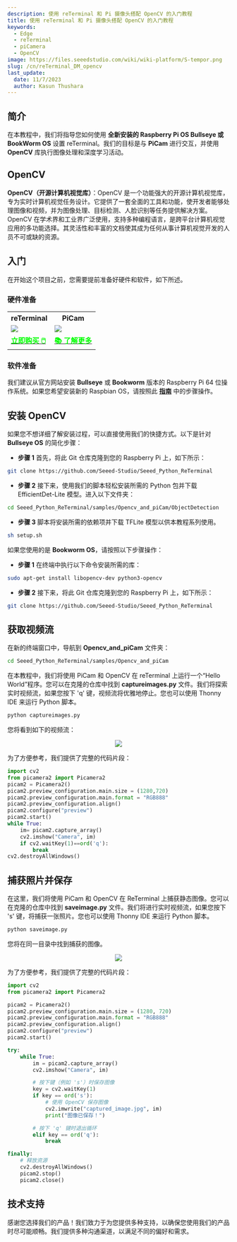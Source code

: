```yaml
---
description: 使用 reTerminal 和 Pi 摄像头搭配 OpenCV 的入门教程
title: 使用 reTerminal 和 Pi 摄像头搭配 OpenCV 的入门教程
keywords:
  - Edge
  - reTerminal 
  - piCamera
  - OpenCV
image: https://files.seeedstudio.com/wiki/wiki-platform/S-tempor.png
slug: /cn/reTerminal_DM_opencv
last_update:
  date: 11/7/2023
  author: Kasun Thushara
---
```


## 简介

在本教程中，我们将指导您如何使用 **全新安装的 Raspberry Pi OS Bullseye 或 BookWorm OS** 设置 reTerminal。我们的目标是与 **PiCam** 进行交互，并使用 **OpenCV** 库执行图像处理和深度学习活动。

## OpenCV

**OpenCV（开源计算机视觉库）**：OpenCV 是一个功能强大的开源计算机视觉库，专为实时计算机视觉任务设计。它提供了一套全面的工具和功能，使开发者能够处理图像和视频，并为图像处理、目标检测、人脸识别等任务提供解决方案。OpenCV 在学术界和工业界广泛使用，支持多种编程语言，是跨平台计算机视觉应用的多功能选择。其灵活性和丰富的文档使其成为任何从事计算机视觉开发的人员不可或缺的资源。

## 入门

在开始这个项目之前，您需要提前准备好硬件和软件，如下所述。

### 硬件准备

<div class="table-center">
	<table class="table-nobg">
    <tr class="table-trnobg">
      <th class="table-trnobg">reTerminal</th>
      <th class="table-trnobg">PiCam</th>
		</tr>
    <tr class="table-trnobg"></tr>
		<tr class="table-trnobg">
			<td class="table-trnobg"><div style={{textAlign:'center'}}><img src="https://files.seeedstudio.com/wiki/ReTerminal/frigate/reterminal.png" style={{width:300, height:'auto'}}/></div></td>
      <td class="table-trnobg"><div style={{textAlign:'center'}}><img src="https://files.seeedstudio.com/wiki/ReTerminal/Picam/picam2.jpg" style={{width:300, height:'auto'}}/></div></td>
		</tr>
    <tr class="table-trnobg"></tr>
		<tr class="table-trnobg">
			<td class="table-trnobg"><div class="get_one_now_container" style={{textAlign: 'center'}}><a class="get_one_now_item" href="https://www.seeedstudio.com/ReTerminal-with-CM4-p-4904.html?queryID=26220f25bcce77bc420c9c03059787c0&objectID=4904&indexName=bazaar_retailer_products">
              <strong><span><font color={'FFFFFF'} size={"4"}>立即购买 🖱️</font></span></strong>
          </a></div></td>
      <td class="table-trnobg"><div class="get_one_now_container" style={{textAlign: 'center'}}><a class="get_one_now_item" href="https://wiki.seeedstudio.com/cn/reTerminal-piCam/"><strong><span><font color={'FFFFFF'} size={"4"}>📚 了解更多</font></span></strong></a></div></td>
        </tr>
    </table>
    </div>

### 软件准备

我们建议从官方网站安装 **Bullseye** 或 **Bookworm** 版本的 Raspberry Pi 64 位操作系统。如果您希望安装新的 Raspbian OS，请按照此 [**指南**](https://wiki.seeedstudio.com/cn/reTerminal/#flash-raspberry-pi-os-64-bit-ubuntu-os-or-other-os-to-emmc) 中的步骤操作。

## 安装 OpenCV

如果您不想详细了解安装过程，可以直接使用我们的快捷方式。以下是针对 **Bullseye OS** 的简化步骤：

- **步骤 1** 首先，将此 Git 仓库克隆到您的 Raspberry Pi 上，如下所示：

```sh
git clone https://github.com/Seeed-Studio/Seeed_Python_ReTerminal
```

- **步骤 2** 接下来，使用我们的脚本轻松安装所需的 Python 包并下载 EfficientDet-Lite 模型。进入以下文件夹：

```sh
cd Seeed_Python_ReTerminal/samples/Opencv_and_piCam/ObjectDetection
```

- **步骤 3** 脚本将安装所需的依赖项并下载 TFLite 模型以供本教程系列使用。

```sh
sh setup.sh
```

如果您使用的是 **Bookworm OS**，请按照以下步骤操作：

- **步骤 1** 在终端中执行以下命令安装所需的库：

```sh
sudo apt-get install libopencv-dev python3-opencv
```

- **步骤 2** 接下来，将此 Git 仓库克隆到您的 Raspberry Pi 上，如下所示：

```sh
git clone https://github.com/Seeed-Studio/Seeed_Python_ReTerminal
```

## 获取视频流

在新的终端窗口中，导航到 **Opencv_and_piCam** 文件夹：

```sh
cd Seeed_Python_ReTerminal/samples/Opencv_and_piCam
```

在本教程中，我们将使用 PiCam 和 OpenCV 在 reTerminal 上运行一个“Hello World”程序。您可以在克隆的仓库中找到 **captureimages.py** 文件。我们将探索实时视频流，如果您按下 'q' 键，视频流将优雅地停止。您也可以使用 Thonny IDE 来运行 Python 脚本。

```sh
python captureimages.py
```

您将看到如下的视频流：

<center><img width={1000} src="https://files.seeedstudio.com/wiki/ReTerminal/opencv/videostream.gif" /></center>

为了方便参考，我们提供了完整的代码片段：

```python
import cv2
from picamera2 import Picamera2
picam2 = Picamera2()
picam2.preview_configuration.main.size = (1280,720)
picam2.preview_configuration.main.format = "RGB888"
picam2.preview_configuration.align()
picam2.configure("preview")
picam2.start()
while True:
    im= picam2.capture_array()
    cv2.imshow("Camera", im)
    if cv2.waitKey(1)==ord('q'):
        break
cv2.destroyAllWindows()
```

## 捕获照片并保存

在这里，我们将使用 PiCam 和 OpenCV 在 ReTerminal 上捕获静态图像。您可以在克隆的仓库中找到 **saveimage.py** 文件。我们将进行实时视频流，如果您按下 's' 键，将捕获一张照片。您也可以使用 Thonny IDE 来运行 Python 脚本。

```sh
python saveimage.py
```

您将在同一目录中找到捕获的图像。

<center><img width={800} src="https://files.seeedstudio.com/wiki/ReTerminal/opencv/capturedimage.PNG" /></center>

为了方便参考，我们提供了完整的代码片段：

```python
import cv2
from picamera2 import Picamera2

picam2 = Picamera2()
picam2.preview_configuration.main.size = (1280, 720)
picam2.preview_configuration.main.format = "RGB888"
picam2.preview_configuration.align()
picam2.configure("preview")
picam2.start()

try:
    while True:
        im = picam2.capture_array()
        cv2.imshow("Camera", im)

        # 按下键（例如 's'）时保存图像
        key = cv2.waitKey(1)
        if key == ord('s'):
            # 使用 OpenCV 保存图像
            cv2.imwrite("captured_image.jpg", im)
            print("图像已保存！")

        # 按下 'q' 键时退出循环
        elif key == ord('q'):
            break

finally:
    # 释放资源
    cv2.destroyAllWindows()
    picam2.stop()
    picam2.close()
```

## 技术支持

感谢您选择我们的产品！我们致力于为您提供多种支持，以确保您使用我们的产品时尽可能顺畅。我们提供多种沟通渠道，以满足不同的偏好和需求。

<div class="button_tech_support_container">
<a href="https://forum.seeedstudio.com/" class="button_forum"></a> 
<a href="https://www.seeedstudio.com/contacts" class="button_email"></a>
</div>

<div class="button_tech_support_container">
<a href="https://discord.gg/eWkprNDMU7" class="button_discord"></a> 
<a href="https://github.com/Seeed-Studio/wiki-documents/discussions/69" class="button_discussion"></a>
</div>